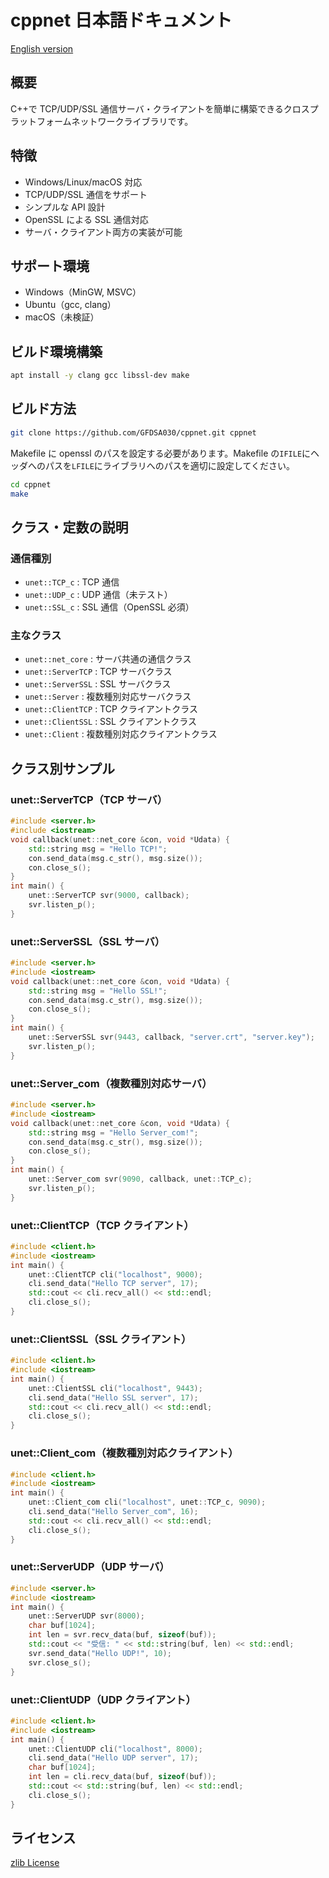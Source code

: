 # cppnet 日本語ドキュメント

[English version](README_en.md)

## 概要

C++で TCP/UDP/SSL 通信サーバ・クライアントを簡単に構築できるクロスプラットフォームネットワークライブラリです。

## 特徴

- Windows/Linux/macOS 対応
- TCP/UDP/SSL 通信をサポート
- シンプルな API 設計
- OpenSSL による SSL 通信対応
- サーバ・クライアント両方の実装が可能

## サポート環境

- Windows（MinGW, MSVC）
- Ubuntu（gcc, clang）
- macOS（未検証）

## ビルド環境構築

```bash
apt install -y clang gcc libssl-dev make
```

## ビルド方法

```bash
git clone https://github.com/GFDSA030/cppnet.git cppnet
```

Makefile に openssl のパスを設定する必要があります。Makefile の`IFILE`にヘッダへのパスを`LFILE`にライブラリへのパスを適切に設定してください。

```bash
cd cppnet
make
```

## クラス・定数の説明

### 通信種別

- `unet::TCP_c` : TCP 通信
- `unet::UDP_c` : UDP 通信（未テスト）
- `unet::SSL_c` : SSL 通信（OpenSSL 必須）

### 主なクラス

- `unet::net_core` : サーバ共通の通信クラス
- `unet::ServerTCP` : TCP サーバクラス
- `unet::ServerSSL` : SSL サーバクラス
- `unet::Server` : 複数種別対応サーバクラス
- `unet::ClientTCP` : TCP クライアントクラス
- `unet::ClientSSL` : SSL クライアントクラス
- `unet::Client` : 複数種別対応クライアントクラス

## クラス別サンプル

### unet::ServerTCP（TCP サーバ）

```cpp
#include <server.h>
#include <iostream>
void callback(unet::net_core &con, void *Udata) {
    std::string msg = "Hello TCP!";
    con.send_data(msg.c_str(), msg.size());
    con.close_s();
}
int main() {
    unet::ServerTCP svr(9000, callback);
    svr.listen_p();
}
```

### unet::ServerSSL（SSL サーバ）

```cpp
#include <server.h>
#include <iostream>
void callback(unet::net_core &con, void *Udata) {
    std::string msg = "Hello SSL!";
    con.send_data(msg.c_str(), msg.size());
    con.close_s();
}
int main() {
    unet::ServerSSL svr(9443, callback, "server.crt", "server.key");
    svr.listen_p();
}
```

### unet::Server_com（複数種別対応サーバ）

```cpp
#include <server.h>
#include <iostream>
void callback(unet::net_core &con, void *Udata) {
    std::string msg = "Hello Server_com!";
    con.send_data(msg.c_str(), msg.size());
    con.close_s();
}
int main() {
    unet::Server_com svr(9090, callback, unet::TCP_c);
    svr.listen_p();
}
```

### unet::ClientTCP（TCP クライアント）

```cpp
#include <client.h>
#include <iostream>
int main() {
    unet::ClientTCP cli("localhost", 9000);
    cli.send_data("Hello TCP server", 17);
    std::cout << cli.recv_all() << std::endl;
    cli.close_s();
}
```

### unet::ClientSSL（SSL クライアント）

```cpp
#include <client.h>
#include <iostream>
int main() {
    unet::ClientSSL cli("localhost", 9443);
    cli.send_data("Hello SSL server", 17);
    std::cout << cli.recv_all() << std::endl;
    cli.close_s();
}
```

### unet::Client_com（複数種別対応クライアント）

```cpp
#include <client.h>
#include <iostream>
int main() {
    unet::Client_com cli("localhost", unet::TCP_c, 9090);
    cli.send_data("Hello Server_com", 16);
    std::cout << cli.recv_all() << std::endl;
    cli.close_s();
}
```

### unet::ServerUDP（UDP サーバ）

```cpp
#include <server.h>
#include <iostream>
int main() {
    unet::ServerUDP svr(8000);
    char buf[1024];
    int len = svr.recv_data(buf, sizeof(buf));
    std::cout << "受信: " << std::string(buf, len) << std::endl;
    svr.send_data("Hello UDP!", 10);
    svr.close_s();
}
```

### unet::ClientUDP（UDP クライアント）

```cpp
#include <client.h>
#include <iostream>
int main() {
    unet::ClientUDP cli("localhost", 8000);
    cli.send_data("Hello UDP server", 17);
    char buf[1024];
    int len = cli.recv_data(buf, sizeof(buf));
    std::cout << std::string(buf, len) << std::endl;
    cli.close_s();
}
```

## ライセンス

[zlib License](LICENSE)
